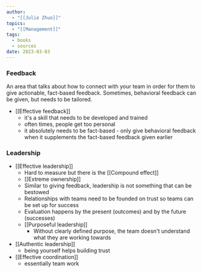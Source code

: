```yaml
---
author:
  - "[[Julie Zhuo]]"
topics:
  - "[[Management]]"
tags:
  - books
  - sources
date: 2023-03-03
---
```

### Feedback

An area that talks about how to connect with your team in order for them to give actionable, fact-based feedback. Sometimes, behavioral feedback can be given, but needs to be tailored.

- [[Effective feedback]]
	- it's a skill that needs to be developed and trained
	- often times, people get too personal
	- it absolutely needs to be fact-based - only give behavioral feedback when it supplements the fact-based feedback given earlier
### Leadership

- [[Effective leadership]]
	- Hard to measure but there is the [[Compound effect]]
	- [[Extreme ownership]]
	- Similar to giving feedback, leadership is not something that can be bestowed
	- Relationships with teams need to be founded on trust so teams can be set up for success
	- Evaluation happens by the present (outcomes) and by the future (successes)
	- [[Purposeful leadership]]
		- Without clearly defined purpose, the team doesn't understand what they are working towards
- [[Authentic leadership]]
	- being yourself helps building trust
- [[Effective coordination]]
	- essentially team work